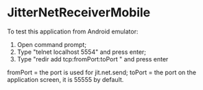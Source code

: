 # JitterNetReceiverMobile
To test this application from Android emulator:
1. Open command prompt;
2. Type "telnet localhost 5554" and press enter;
3. Type "redir add tcp:fromPort:toPort " and press enter

fromPort = the port is used for jit.net.send;
toPort = the port on the application screen, it is 55555 by default. 
